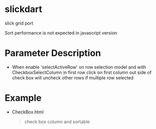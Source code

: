 slickdart
=========

slick grid port

Sort performance is not expected in javascript version

Parameter Description
=======================

* When enable 'selectActiveRow' on row selection model and with CheckboxSelectColumn in first row
  click on first column out side of check box will uncheck other rows if multiple row selected


Example
=========================

* CheckBox.html
  > check box column and sortable